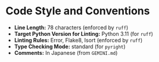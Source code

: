 # Code Style and Conventions

*   **Line Length:** 78 characters (enforced by `ruff`)
*   **Target Python Version for Linting:** Python 3.11 (for `ruff`)
*   **Linting Rules:** Error, Flake8, Isort (enforced by `ruff`)
*   **Type Checking Mode:** standard (for `pyright`)
*   **Comments:** In Japanese (from `GEMINI.md`)
